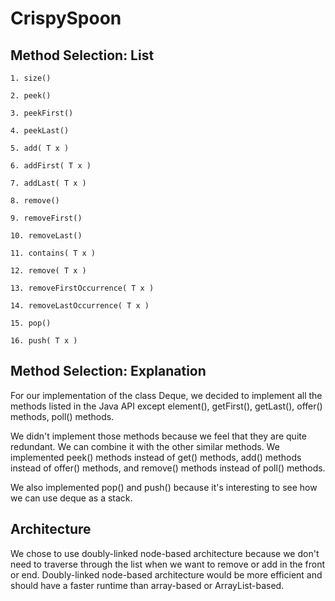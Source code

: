 # CrispySpoon

## Method Selection: List

```
1. size()

2. peek()

3. peekFirst()

4. peekLast()

5. add( T x )

6. addFirst( T x )

7. addLast( T x )

8. remove()

9. removeFirst()

10. removeLast()

11. contains( T x )

12. remove( T x )

13. removeFirstOccurrence( T x )

14. removeLastOccurrence( T x )

15. pop()

16. push( T x )

```

## Method Selection: Explanation
For our implementation of the class Deque, we decided to implement all the methods listed in the Java API except element(), getFirst(), getLast(), offer() methods, poll() methods. 

We didn't implement those methods because we feel that they are quite redundant. We can combine it with the other similar methods. We implemented peek() methods instead of get() methods, add() methods instead of offer() methods, and remove() methods instead of poll() methods.

We also implemented pop() and push() because it's interesting to see how we can use deque as a stack.

## Architecture
We chose to use doubly-linked node-based architecture because we don't need to traverse through the list when we want to remove or add in the front or end. Doubly-linked node-based architecture would be more efficient and should have a faster runtime than array-based or ArrayList-based.
